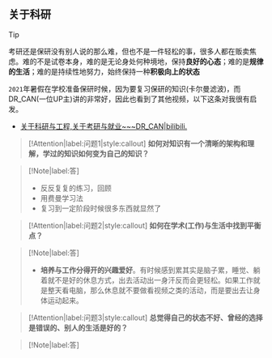 ## 关于科研

> [!TIP]
> 考研还是保研没有别人说的那么难，但也不是一件轻松的事，很多人都在贩卖焦虑。难的不是试卷本身，难的是无论身处何种境地，保持**良好的心态**；难的是**规律的生活**；难的是持续性地努力，始终保持一种**积极向上的状态**

`2021`年暑假在学校准备保研时候，因为要复习保研的知识(卡尔曼滤波)，而DR_CAN(一位UP主)讲的非常好，因此也看到了其他视频，以下这条对我很有启发。
- [关于科研与工程,关于考研与就业~~~DR_CAN|bilibili.](https://www.bilibili.com/video/BV1vK4y1v7tS?spm_id_from=333.999.0.0)



<!-- ?> **问题1：** 如何对知识有一个清晰的架构和理解，学过的知识如何变为自己的知识？ -->
> [!Attention|label:问题1|style:callout]
>  **如何对知识有一个清晰的架构和理解，学过的知识如何变为自己的知识？**

> [!Note|label:答]
> - 反反复复的练习，回顾
> - 用费曼学习法
> - 复习到一定阶段时候很多东西就显然了

> [!Attention|label:问题2|style:callout]
>  **如何在学术(工作)与生活中找到平衡点？**

> [!Note|label:答]
> - **培养与工作分得开的兴趣爱好**。有时候感到累其实是脑子累，睡觉、躺着就不是好的休息方式，出去活动出一身汗反而会更轻松。如果工作就是整天看电脑，那么休息就不要做看视频之类的活动，而是要出去让身体运动起来。

> [!Attention|label:问题3|style:callout]
>  **总觉得自己的状态不好、曾经的选择是错误的、别人的生活是好的？**


> [!Note|label:答]
> 


